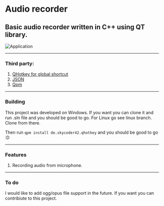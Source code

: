 # Audio recorder
## Basic audio recorder written in C++ using QT library.

![Application](https://user-images.githubusercontent.com/42281413/73698817-7a804000-46e2-11ea-9e2f-6e1f10d461a9.PNG)

---

### Third party: 
1. [QHotkey for global shortcut](https://github.com/Skycoder42/QHotkey)
2. [JSON](https://github.com/nlohmann/json)
3. [Qpm](https://github.com/Cutehacks/qpm/blob/master/README.md#installing)

---

### Building

This project was developed on Windows. If you want you can clone it and run .sln file and you should be good to go. 
For Linux go see linux branch. Clone from there. 

Then run `qpm install de.skycoder42.qhotkey` and you should be good to go :D

---

### Features

1. Recording audio from microphone.

---

### To do 

I would like to add ogg/opus file support in the future. 
If you want you can contribiute to this project. 
